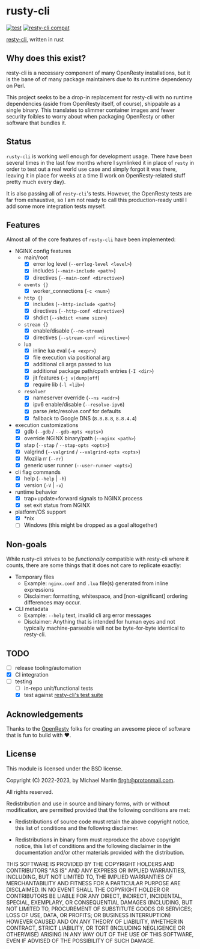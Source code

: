 # rusty-cli
[![test](https://github.com/flrgh/rusty-cli/actions/workflows/test.yml/badge.svg)](https://github.com/flrgh/rusty-cli/actions/workflows/test.yml)
[![resty-cli compat](https://github.com/flrgh/rusty-cli/actions/workflows/test-compat.yml/badge.svg)](https://github.com/flrgh/rusty-cli/actions/workflows/test-compat.yml)

[resty-cli](https://github.com/openresty/resty-cli), written in rust

## Why does this exist?

resty-cli is a necessary component of many OpenResty installations, but it is
the bane of of many package maintainers due to its runtime dependency on Perl.

This project seeks to be a drop-in replacement for resty-cli with no runtime
dependencies (aside from OpenResty itself, of course), shippable as a single
binary. This translates to slimmer container images and fewer security foibles
to worry about when packaging OpenResty or other software that bundles it.

## Status

`rusty-cli` is working well enough for development usage. There have been
several times in the last few months where I symlinked it in place of `resty`
in order to test out a real world use case and simply forgot it was there,
leaving it in place for weeks at a time (I work on OpenResty-related stuff
pretty much every day).

It is also passing all of `resty-cli`'s tests. However, the OpenResty tests
are far from exhaustive, so I am not ready to call this production-ready until
I add some more integration tests myself.

## Features

Almost all of the core features of `resty-cli` have been implemented: 

- NGINX config features
    - main/root
        - [x] error log level (`--errlog-level <level>`)
        - [x] includes (`--main-include <path>`)
        - [x] directives (`--main-conf <directive>`)
    - `events {}`
        - [x] worker_connections (`-c <num>`)
    - `http {}`
        - [x] includes (`--http-include <path>`)
        - [x] directives (`--http-conf <directive>`)
        - [x] shdict (`--shdict <name size>`)
    - `stream {}`
        - [x] enable/disable (`--no-stream`)
        - [x] directives (`--stream-conf <directive>`)
    - lua
        - [x] inline lua eval (`-e <expr>`)
        - [x] file execution via positional arg
        - [x] additional cli args passed to lua
        - [x] additional package path/cpath entries (`-I <dir>`)
        - [x] jit features (`-j v|dump|off`)
        - [x] require lib (`-l <lib>`)
    - `resolver`
        - [x] nameserver override (`--ns <addr>`)
        - [x] ipv6 enable/disable (`--resolve-ipv6`)
        - [x] parse /etc/resolve.conf for defaults
        - [x] fallback to Google DNS (`8.8.8.8`, `8.8.4.4`)
- execution customizations
    - [x] gdb (`--gdb` / `--gdb-opts <opts>`)
    - [x] override NGINX binary/path (`--nginx <path>`)
    - [x] stap (`--stap` / `--stap-opts <opts>`)
    - [x] valgrind (`--valgrind` / `--valgrind-opts <opts>`)
    - [x] Mozilla rr (`--rr`)
    - [x] generic user runner (`--user-runner <opts>`)
- cli flag commands
    - [x] help (`--help` | `-h`)
    - [x] version (`-V` | `-v`)
- runtime behavior
    - [x] trap+update+forward signals to NGINX process
    - [x] set exit status from NGINX
- platform/OS support
    - [x] *nix
    - [ ] Windows (this might be dropped as a goal altogether)

## Non-goals

While rusty-cli strives to be _functionally_ compatible with resty-cli where it
counts, there are some things that it does not care to replicate exactly:

* Temporary files
    * Example: `nginx.conf` and `.lua` file(s) generated from inline expressions
    * Disclaimer: formatting, whitespace, and [non-significant] ordering
      differences may occur.
* CLI metadata
    * Example: `--help` text, invalid cli arg error messages
    * Disclaimer: Anything that is intended for human eyes and not typically
      machine-parseable will not be byte-for-byte identical to resty-cli.

## TODO

- [ ] release tooling/automation
- [x] CI integration
- [ ] testing
    - [ ] in-repo unit/functional tests
    - [x] test against [resty-cli's test suite](https://github.com/openresty/resty-cli/tree/master/t)

## Acknowledgements

Thanks to the [OpenResty](https://openresty.org/) folks for creating an awesome
piece of software that is fun to build with ❤️.

## License

This module is licensed under the BSD license.

Copyright (C) 2022-2023, by Michael Martin <flrgh@protonmail.com>.

All rights reserved.

Redistribution and use in source and binary forms, with or without modification, are permitted provided that the following conditions are met:

* Redistributions of source code must retain the above copyright notice, this list of conditions and the following disclaimer.

* Redistributions in binary form must reproduce the above copyright notice, this list of conditions and the following disclaimer in the documentation and/or other materials provided with the distribution.

THIS SOFTWARE IS PROVIDED BY THE COPYRIGHT HOLDERS AND CONTRIBUTORS "AS IS" AND ANY EXPRESS OR IMPLIED WARRANTIES, INCLUDING, BUT NOT LIMITED TO, THE IMPLIED WARRANTIES OF MERCHANTABILITY AND FITNESS FOR A PARTICULAR PURPOSE ARE DISCLAIMED. IN NO EVENT SHALL THE COPYRIGHT HOLDER OR CONTRIBUTORS BE LIABLE FOR ANY DIRECT, INDIRECT, INCIDENTAL, SPECIAL, EXEMPLARY, OR CONSEQUENTIAL DAMAGES (INCLUDING, BUT NOT LIMITED TO, PROCUREMENT OF SUBSTITUTE GOODS OR SERVICES; LOSS OF USE, DATA, OR PROFITS; OR BUSINESS INTERRUPTION) HOWEVER CAUSED AND ON ANY THEORY OF LIABILITY, WHETHER IN CONTRACT, STRICT LIABILITY, OR TORT (INCLUDING NEGLIGENCE OR OTHERWISE) ARISING IN ANY WAY OUT OF THE USE OF THIS SOFTWARE, EVEN IF ADVISED OF THE POSSIBILITY OF SUCH DAMAGE.
